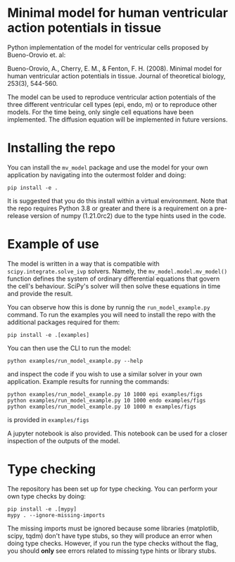 # Minimal model for human ventricular action potentials in tissue

Python implementation of the model for ventricular cells proposed by Bueno-Orovio et. al:

Bueno-Orovio, A., Cherry, E. M., & Fenton, F. H. (2008). Minimal model for human ventricular action potentials in tissue. Journal of theoretical biology, 253(3), 544-560.

The model can be used to reproduce ventricular action potentials of the three different ventricular
cell types (epi, endo, m) or to reproduce other models. For the time being, only single cell
equations have been implemented. The diffusion equation will be implemented in future versions.

# Installing the repo

You can install the `mv_model` package and use the model for your own application by navigating
into the outermost folder and doing:

```
pip install -e .
```

It is suggested that you do this install within a virtual environment. Note that the repo requires
Python 3.8 or greater and there is a requirement on a pre-release version of numpy (1.21.0rc2) due
to the type hints used in the code.

# Example of use

The model is written in a way that is compatible with `scipy.integrate.solve_ivp` solvers. Namely,
the `mv_model.model.mv_model()` function defines the system of ordinary differential equations
that govern the cell's behaviour. SciPy's solver will then solve these equations in time and
provide the result.

You can observe how this is done by runnig the `run_model_example.py` command. To run the examples
you will need to install the repo with the additional packages required for them:

```
pip install -e .[examples]
```

You can then use the CLI to run the model:

```
python examples/run_model_example.py --help
```

and inspect the code if you wish to use a similar solver in your own application. Example results
for running the commands:

```
python examples/run_model_example.py 10 1000 epi examples/figs
python examples/run_model_example.py 10 1000 endo examples/figs
python examples/run_model_example.py 10 1000 m examples/figs
```

is provided in `examples/figs`

A jupyter notebook is also provided. This notebook can be used for a closer inspection of the
outputs of the model.

# Type checking

The repository has been set up for type checking. You can perform your own type checks by doing:

```
pip install -e .[mypy]
mypy . --ignore-missing-imports
```

The missing imports must be ignored because some libraries (matplotlib, scipy, tqdm) don't have
type stubs, so they will produce an error when doing type checks. However, if you run the type
checks without the flag, you should **only** see errors related to missing type hints or library
stubs.
